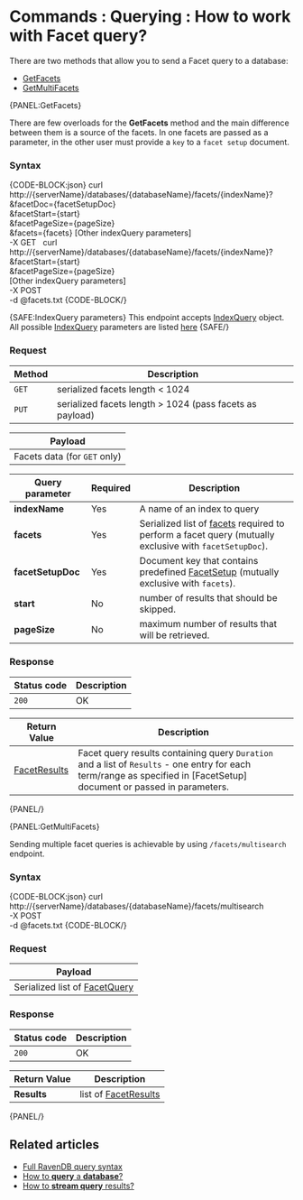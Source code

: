# Commands : Querying : How to work with Facet query?

There are two methods that allow you to send a Facet query to a database:   
- [GetFacets](../../../client-api/commands/querying/how-to-work-with-facet-query#getfacets)    
- [GetMultiFacets](../../../client-api/commands/querying/how-to-work-with-facet-query#getmultifacets)   

{PANEL:GetFacets}

There are few overloads for the **GetFacets** method and the main difference between them is a source of the facets. In one facets are passed as a parameter, in the other user must provide a `key` to a `facet setup` document.

### Syntax

{CODE-BLOCK:json}
curl \
	http://{serverName}/databases/{databaseName}/facets/{indexName}? \
		&facetDoc={facetSetupDoc} \
		&facetStart={start} \
		&facetPageSize={pageSize} \
		&facets={facets}
		[Other indexQuery parameters] \
	-X GET 
&nbsp;
curl \
	http://{serverName}/databases/{databaseName}/facets/{indexName}? \
		&facetStart={start} \
		&facetPageSize={pageSize} \
		[Other indexQuery parameters] \
	-X POST \
	-d @facets.txt
{CODE-BLOCK/}

{SAFE:IndexQuery parameters}
This endpoint accepts [IndexQuery](../../../glossary/index-query) object. All possible [IndexQuery](../../../glossary/index-query) parameters are listed [here](../../../client-api/commands/querying/how-to-query-a-database)
{SAFE/}

### Request

| Method | Description |
| -------| - |
| `GET` | serialized facets length < 1024 |
| `PUT` | serialized facets length > 1024 (pass facets as payload) |

| Payload |
| ------- |
| Facets data (for `GET` only) |

| Query parameter | Required | Description |
| ------------- | -- | ---- |
| **indexName** | Yes | A name of an index to query |
| **facets** | Yes | Serialized list of [facets](../../../glossary/facet) required to perform a facet query (mutually exclusive with `facetSetupDoc`). |
| **facetSetupDoc** | Yes | Document key that contains predefined [FacetSetup](../../../glossary/facet-setup) (mutually exclusive with `facets`). |
| **start** | No | number of results that should be skipped.|
| **pageSize** | No | maximum number of results that will be retrieved. |

### Response

| Status code | Description |
| ----------- | - |
| `200` | OK |

| Return Value | Description |
| ------------- | ----- |
| [FacetResults](../../../glossary/facet-results) | Facet query results containing query `Duration` and a list of `Results` - one entry for each term/range as specified in [FacetSetup] document or passed in parameters. |

{PANEL/}

{PANEL:GetMultiFacets}

Sending multiple facet queries is achievable by using `/facets/multisearch` endpoint.

### Syntax

{CODE-BLOCK:json}
curl \
	http://{serverName}/databases/{databaseName}/facets/multisearch \
	-X POST \
	-d @facets.txt
{CODE-BLOCK/}

### Request

| Payload |
| ------- |
| Serialized list of [FacetQuery](../../../glossary/facet-query) |

### Response

| Status code | Description |
| ----------- | - |
| `200` | OK |

| Return Value | Description |
| ------------- | ------------- |
| **Results** | list of [FacetResults](../../../glossary/facet-results) |

{PANEL/}

## Related articles

- [Full RavenDB query syntax](../../../indexes/querying/full-query-syntax)   
- [How to **query** a **database**?](../../../client-api/commands/querying/how-to-query-a-database)   
- [How to **stream query** results?](../../../client-api/commands/querying/how-to-stream-query-results)   